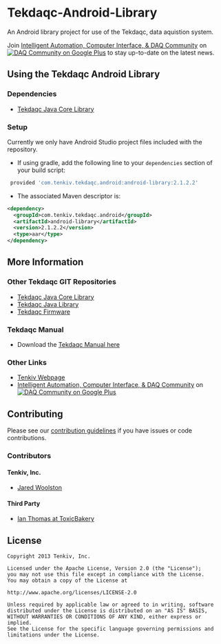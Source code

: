 Tekdaqc-Android-Library
=======================

An Android library project for use of the Tekdaqc, data aquistion system.

Join [Intelligent Automation, Computer Interface, & DAQ Community](https://plus.google.com/u/0/communities/109351353187504550254) on [![DAQ Community on Google Plus](https://ssl.gstatic.com/images/icons/gplus-16.png)](https://plus.google.com/u/0/communities/109351353187504550254) to stay up-to-date on the latest news.

## Using the Tekdaqc Android Library

### Dependencies
* [Tekdaqc Java Core Library](https://github.com/Tenkiv/Tekdaqc-Java-Core-Library)

### Setup

Currently we only have Android Studio project files included with the repository. 

* If using gradle, add the following line to your `dependencies` section of your build script:
```gradle
 provided 'com.tenkiv.tekdaqc.android:android-library:2.1.2.2'
 ```
* The associated Maven descriptor is:
```xml 
<dependency>
  <groupId>com.tenkiv.tekdaqc.android</groupId>
  <artifactId>android-library</artifactId>
  <version>2.1.2.2</version>
  <type>aar</type>
</dependency>
```

## More Information

### Other Tekdaqc GIT Repositories
* [Tekdaqc Java Core Library](https://github.com/Tenkiv/Tekdaqc-Java-Core-Library)
* [Tekdaqc Java Library](https://github.com/Tenkiv/Tekdaqc-Java-Library)
* [Tekdaqc Firmware](https://github.com/Tenkiv/Tekdaqc-Firmware)

### Tekdaqc Manual
* Download the [Tekdaqc Manual here](http://www.tenkiv.com/tekdaqc_manual_pdf_v3.pdf)

### Other Links
* [Tenkiv Webpage](http://www.tenkiv.com/)
* [Intelligent Automation, Computer Interface, & DAQ Community](https://plus.google.com/u/0/communities/109351353187504550254) on [![DAQ Community on Google Plus](https://ssl.gstatic.com/images/icons/gplus-16.png)](https://plus.google.com/u/0/communities/109351353187504550254)

## Contributing

Please see our [contribution guidelines](https://github.com/Tenkiv/Tekdaqc-Android-Library/blob/master/CONTRIBUTING.md) if you have issues or code contributions.

### Contributors
#### Tenkiv, Inc.
* [Jared Woolston](https://github.com/jwoolston)

#### Third Party
* [Ian Thomas at ToxicBakery](https://github.com/ToxicBakery)

## License

    Copyright 2013 Tenkiv, Inc.
    
    Licensed under the Apache License, Version 2.0 (the "License");
    you may not use this file except in compliance with the License.
    You may obtain a copy of the License at
    
    http://www.apache.org/licenses/LICENSE-2.0
    
    Unless required by applicable law or agreed to in writing, software
    distributed under the License is distributed on an "AS IS" BASIS,
    WITHOUT WARRANTIES OR CONDITIONS OF ANY KIND, either express or implied.
    See the License for the specific language governing permissions and
    limitations under the License.
